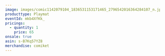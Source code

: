 ```yaml
---
image: images/comic1142079104_1836531153171465_2796542016364284107_n.jpg
producttype: Playmat
eventId: mkb4XfKk_
pricings:
  - quantity: 1
    price: 65
onsale: true
asin: s-B7Kq57YZ8
merchandise: comiket
---
```

